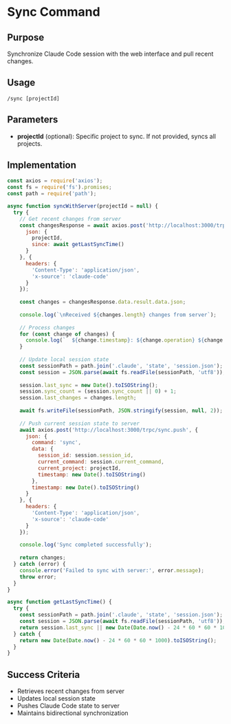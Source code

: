 # Sync Command

## Purpose
Synchronize Claude Code session with the web interface and pull recent changes.

## Usage
```
/sync [projectId]
```

## Parameters
- **projectId** (optional): Specific project to sync. If not provided, syncs all projects.

## Implementation

```javascript
const axios = require('axios');
const fs = require('fs').promises;
const path = require('path');

async function syncWithServer(projectId = null) {
  try {
    // Get recent changes from server
    const changesResponse = await axios.post('http://localhost:3000/trpc/sync.pull', {
      json: {
        projectId,
        since: await getLastSyncTime()
      }
    }, {
      headers: {
        'Content-Type': 'application/json',
        'x-source': 'claude-code'
      }
    });
    
    const changes = changesResponse.data.result.data.json;
    
    console.log(`\nReceived ${changes.length} changes from server`);
    
    // Process changes
    for (const change of changes) {
      console.log(`  ${change.timestamp}: ${change.operation} ${change.entity_type} ${change.entity_id}`);
    }
    
    // Update local session state
    const sessionPath = path.join('.claude', 'state', 'session.json');
    const session = JSON.parse(await fs.readFile(sessionPath, 'utf8'));
    
    session.last_sync = new Date().toISOString();
    session.sync_count = (session.sync_count || 0) + 1;
    session.last_changes = changes.length;
    
    await fs.writeFile(sessionPath, JSON.stringify(session, null, 2));
    
    // Push current session state to server
    await axios.post('http://localhost:3000/trpc/sync.push', {
      json: {
        command: 'sync',
        data: {
          session_id: session.session_id,
          current_command: session.current_command,
          current_project: projectId,
          timestamp: new Date().toISOString()
        },
        timestamp: new Date().toISOString()
      }
    }, {
      headers: {
        'Content-Type': 'application/json',
        'x-source': 'claude-code'
      }
    });
    
    console.log('Sync completed successfully');
    
    return changes;
  } catch (error) {
    console.error('Failed to sync with server:', error.message);
    throw error;
  }
}

async function getLastSyncTime() {
  try {
    const sessionPath = path.join('.claude', 'state', 'session.json');
    const session = JSON.parse(await fs.readFile(sessionPath, 'utf8'));
    return session.last_sync || new Date(Date.now() - 24 * 60 * 60 * 1000).toISOString(); // Default to 24 hours ago
  } catch {
    return new Date(Date.now() - 24 * 60 * 60 * 1000).toISOString();
  }
}
```

## Success Criteria
- Retrieves recent changes from server
- Updates local session state
- Pushes Claude Code state to server
- Maintains bidirectional synchronization